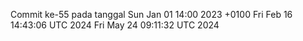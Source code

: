 Commit ke-55 pada tanggal Sun Jan 01 14:00 2023 +0100
Fri Feb 16 14:43:06 UTC 2024
Fri May 24 09:11:32 UTC 2024
